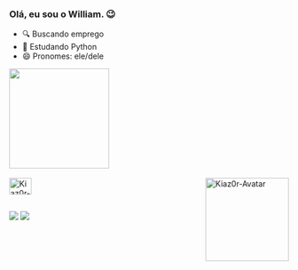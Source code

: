 ### Olá, eu sou o William. 😉

- 🔍 Buscando emprego
- 🌱 Estudando Python
- 😄 Pronomes: ele/dele

<div>
    <a href="https://github.com/Kiaz0r">
        <img height="180em"
            src="https://github-readme-stats.vercel.app/api?username=kiaz0r&show_icons=true&theme=dark" />
</div>
<div style="display: inline_block"><br>
    <img align="center" alt="Kiaz0r-Python" height="30" width="40"
        src="https://cdn.jsdelivr.net/gh/devicons/devicon/icons/python/python-original.svg">
    <img align="right" alt="Kiaz0r-Avatar" height="150" width="150"
        src="https://cdn.discordapp.com/attachments/696467083646730393/1103044084756656198/1a1d3d29-91d6-437c-8243-f2d75c64d3ed.png">
</div>

##

<div>
    <a href="https://www.instagram.com/kiaz0r/" target="_blank"><img
            src="https://img.shields.io/badge/Instagram-E4405F?style=for-the-badge&logo=instagram&logoColor=white"
            target="_blank"></a>
    <a href="https://www.linkedin.com/in/william-rocha-418a04203/" target="_blank"><img
            src="https://img.shields.io/badge/LinkedIn-0077B5?style=for-the-badge&logo=linkedin&logoColor=white"
            target="_blank"></a>
</div>
